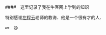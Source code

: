 ####　这里记录了我在牛客网上学到的知识



特别感谢[左程云](http://site.douban.com/zuochengyun/)老师的教诲．他是一个很有才的人．

:zzz:　:smile:



